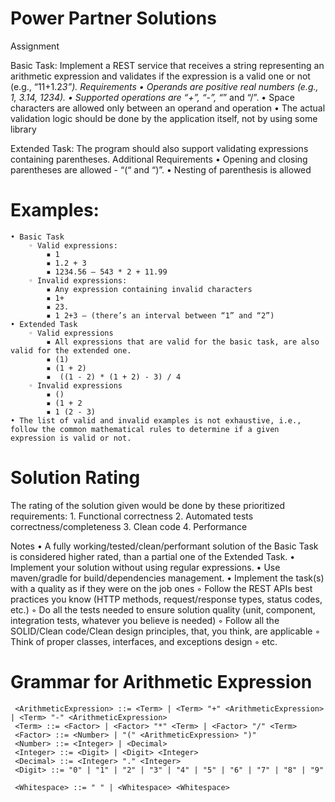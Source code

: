 # Power Partner Solutions
 
Assignment
 
Basic Task: Implement a REST service that receives a string representing an arithmetic expression and validates if the expression is a valid one or not (e.g., “11+1.2*3”).
Requirements
    • Operands are positive real numbers (e.g., 1, 3.14, 1234). 
    • Supported operations are “+”, “-”, “*” and “/”.
    • Space characters are allowed only between an operand and operation
    • The actual validation logic should be done by the application itself, not by using some library
 
Extended Task: The program should also support validating expressions containing parentheses.
Additional Requirements
    • Opening and closing parentheses are allowed - “(“ and “)”.
    • Nesting of parenthesis is allowed
 
 
 
# Examples:
    • Basic Task
        ◦ Valid expressions:
            ▪ 1
            ▪ 1.2 + 3
            ▪ 1234.56 – 543 * 2 + 11.99
        ◦ Invalid expressions:
            ▪ Any expression containing invalid characters
            ▪ 1+
            ▪ 23.
            ▪ 1 2+3 – (there’s an interval between “1” and “2”)
    • Extended Task
        ◦ Valid expressions
            ▪ All expressions that are valid for the basic task, are also valid for the extended one.
            ▪ (1)
            ▪ (1 + 2)
            ▪  ((1 - 2) * (1 + 2) - 3) / 4
        ◦ Invalid expressions
            ▪ ()
            ▪ (1 + 2 
            ▪ 1 (2 - 3)
    • The list of valid and invalid examples is not exhaustive, i.e., follow the common mathematical rules to determine if a given expression is valid or not.
 
  
# Solution Rating
 
The rating of the solution given would be done by these prioritized requirements:
    1. Functional correctness
    2. Automated tests correctness/completeness
    3. Clean code
    4. Performance
 
Notes
    • А fully working/tested/clean/performant solution of the Basic Task is considered higher rated, than a partial one of the Extended Task.
    • Implement your solution without using regular expressions.
    • Use maven/gradle for build/dependencies management.
    • Implement the task(s) with a quality as if they were on the job ones 
        ◦ Follow the REST APIs best practices you know (HTTP methods, request/response types, status codes, etc.)
        ◦ Do all the tests needed to ensure solution quality (unit, component, integration tests, whatever you believe is needed)
        ◦ Follow all the SOLID/Clean code/Clean design principles, that, you think, are applicable
        ◦ Think of proper classes, interfaces, and exceptions design
        ◦ etc.

 # Grammar for Arithmetic Expression
 
     <ArithmeticExpression> ::= <Term> | <Term> "+" <ArithmeticExpression> | <Term> "-" <ArithmeticExpression>
     <Term> ::= <Factor> | <Factor> "*" <Term> | <Factor> "/" <Term>
     <Factor> ::= <Number> | "(" <ArithmeticExpression> ")"
     <Number> ::= <Integer> | <Decimal>
     <Integer> ::= <Digit> | <Digit> <Integer>
     <Decimal> ::= <Integer> "." <Integer>
     <Digit> ::= "0" | "1" | "2" | "3" | "4" | "5" | "6" | "7" | "8" | "9"
     
     <Whitespace> ::= " " | <Whitespace> <Whitespace>

 
